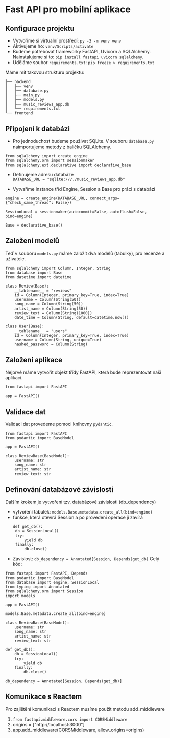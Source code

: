 # Fast API pro mobilní aplikace
## Konfigurace projektu
*  Vytvořime si virtualní prostředí: `py -3 -m venv venv`
*   Aktivujeme ho: `venv/Scripts/activate`
*   Budeme potřebovat frameworky FastAPI, Uvicorn a SQLAlchemy.<br>Nainstalujeme si to: `pip install fastapi uvicorn sqlalchemy`.
*   Uděláme soubor `requirements.txt`: `pip freeze > requirements.txt`

Máme mít takovou strukturu projektu:
```.
├── backend
│   ├── venv
│   ├── database.py
│   ├── main.py
│   ├── models.py
│   ├── music_reviews_app.db
│   └── requirements.txt
└── frontend
```

## Připojení k databázi
* Pro jednoduchost budeme použivat SQLite. V souboru `database.py` naimportujeme metody z baličku SQLAlchemy.
```
from sqlalchemy import create_engine
from sqlalchemy.orm import sessionmaker
from sqlalchemy.ext.declarative import declarative_base
```

* Definujeme adresu databáze<br>
```DATABASE_URL = "sqlite:///./music_reviews_app.db"```

* Vytvaříme instance tříd Engine, Session a Base pro práci s databází
```
engine = create_engine(DATABASE_URL, connect_args={"check_same_thread": False})

SessionLocal = sessionmaker(autocommit=False, autoflush=False, bind=engine)

Base = declarative_base()
```

## Založení modelů
Teď v souboru `models.py` máme založit dva modelů (tabulky), pro recenze a uživatele.

```
from sqlalchemy import Column, Integer, String
from database import Base
from datetime import datetime

class Review(Base):
    __tablename__ = "reviews"
    id = Column(Integer, primary_key=True, index=True)
    username = Column(String(50))
    song_name = Column(String(50))
    artist_name = Column(String(50))
    review_text = Column(String(1000))
    date_time = Column(String, default=datetime.now())

class User(Base):
    __tablename__ = "users"
    id = Column(Integer, primary_key=True, index=True)
    username = Column(String, unique=True)
    hashed_password = Column(String)
```

## Založení aplikace
Nejprvé máme vytvořit objekt třídy FastAPI, která bude reprezentovat naši aplikaci.
```
from fastapi import FastAPI

app = FastAPI()
```

## Validace dat
Validaci dat provedeme pomoci knihovny `pydantic`.
```
from fastapi import FastAPI
from pydantic import BaseModel

app = FastAPI()

class ReviewBase(BaseModel):
    username: str
    song_name: str
    artist_name: str
    review_text: str
```

## Definování databázové závislosti
Dalším krokem je vytvoření tzv. databázové závislosti (db_dependency)
* vytvoření tabulek: ```models.Base.metadata.create_all(bind=engine)```
* funkce, která otevírá Session a po provedení operace jí zavírá
   ```
   def get_db():
    db = SessionLocal()
    try:
        yield db
    finally:
        db.close()
   ```
* Závislost: ```db_dependency = Annotated[Session, Depends(get_db)```
Celý kód:
```
from fastapi import FastAPI, Depends
from pydantic import BaseModel
from database import engine, SessionLocal
from typing import Annotated
from sqlalchemy.orm import Session
import models

app = FastAPI()

models.Base.metadata.create_all(bind=engine)

class ReviewBase(BaseModel):
    username: str
    song_name: str
    artist_name: str
    review_text: str

def get_db():
    db = SessionLocal()
    try:
        yield db
    finally:
        db.close()

db_dependency = Annotated[Session, Depends(get_db)]
```

## Komunikace s Reactem
Pro zajištění komunikaci s Reactem musíme použit metodu add_middleware
1. `from fastapi.middleware.cors import CORSMiddleware`
2. origins = ["http://localhost:3000"]
3. app.add_middleware(CORSMiddleware, allow_origins=origins)
